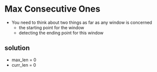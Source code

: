 # Max Consecutive Ones

* You need to think about two things as far as any window is concerned
  * the starting point for the window
  * detecting the ending point for this window

## solution

* max_len = 0
* curr_len = 0
